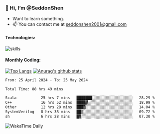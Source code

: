 ### 👋 Hi, I’m @SeddonShen
- Want to learn something.
- 📫 You can contact me at seddonshen2001@gmail.com

#### Technologies:

![skills](https://skillicons.dev/icons?i=scala,js,html,css,bootstrap,jquery,c,cpp,cloudflare,django,docker,flask,git,github,githubactions,linux,latex,mysql,nodejs,ps,php,pr,py,raspberrypi,redis,unreal,v,vscode,vue,bash)

#### Monthly Coding:
[![Top Langs](https://github-readme-stats.vercel.app/api/top-langs?username=seddonshen&show_icons=true&locale=en&layout=compact&hide=html&langs_count=8)](https://github.com/SeddonShen/)
[![Anurag's github stats](https://github-readme-stats.vercel.app/api?username=SeddonShen&count_private=true&show_icons=true)](https://github.com/anuraghazra/github-readme-stats)
<!--START_SECTION:waka-->

```txt
From: 25 April 2024 - To: 25 May 2024

Total Time: 88 hrs 49 mins

Scala           25 hrs 7 mins   ███████░░░░░░░░░░░░░░░░░░   28.29 %
C++             16 hrs 52 mins  ████▓░░░░░░░░░░░░░░░░░░░░   18.99 %
Other           12 hrs 28 mins  ███▓░░░░░░░░░░░░░░░░░░░░░   14.04 %
SystemVerilog   8 hrs 38 mins   ██▒░░░░░░░░░░░░░░░░░░░░░░   09.72 %
sh              6 hrs 28 mins   █▓░░░░░░░░░░░░░░░░░░░░░░░   07.30 %
```

<!--END_SECTION:waka-->

![WakaTime Daily](https://wakatime.com/share/@seddon2001/61a7e342-5f12-4fea-bf92-1fac161e97d6.svg)
<!---
SeddonShen/SeddonShen is a ✨ special ✨ repository because its `README.md` (this file) appears on your GitHub profile.
You can click the Preview link to take a look at your changes.
--->
